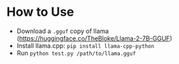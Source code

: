 # How to Use

- Download a `.gguf` copy of llama (https://huggingface.co/TheBloke/Llama-2-7B-GGUF)
- Install llama.cpp: `pip install llama-cpp-python`
- Run `python test.py /path/to/llama.gguf`
